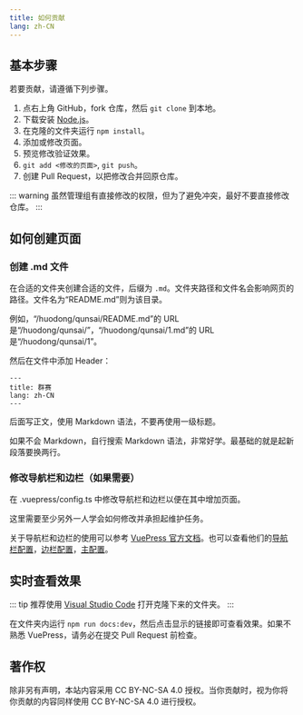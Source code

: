 ```yaml
---
title: 如何贡献
lang: zh-CN
---
```

## 基本步骤
若要贡献，请遵循下列步骤。

1. 点右上角 GitHub，fork 仓库，然后 `git clone` 到本地。
2. 下载安装 [Node.js](https://nodejs.org/zh-cn)。
3. 在克隆的文件夹运行 `npm install`。
4. 添加或修改页面。
5. 预览修改验证效果。
6. `git add <修改的页面>`, `git push`。
7. 创建 Pull Request，以把修改合并回原仓库。

::: warning
虽然管理组有直接修改的权限，但为了避免冲突，最好不要直接修改仓库。
:::

## 如何创建页面
### 创建 .md 文件
在合适的文件夹创建合适的文件，后缀为 `.md`。文件夹路径和文件名会影响网页的路径。文件名为“README.md”则为该目录。

例如，“/huodong/qunsai/README.md”的 URL 是“/huodong/qunsai/”，“/huodong/qunsai/1.md”的 URL 是“/huodong/qunsai/1”。

然后在文件中添加 Header：

```
---
title: 群赛
lang: zh-CN
---
```

后面写正文，使用 Markdown 语法，不要再使用一级标题。

如果不会 Markdown，自行搜索 Markdown 语法，非常好学。最基础的就是起新段落要换两行。

### 修改导航栏和边栏（如果需要）
在 .vuepress/config.ts 中修改导航栏和边栏以便在其中增加页面。

这里需要至少另外一人学会如何修改并承担起维护任务。

关于导航栏和边栏的使用可以参考 [VuePress 官方文档](https://v2.vuepress.vuejs.org/zh/)。也可以查看他们的[导航栏配置](https://github.com/vuepress/vuepress-next/blob/main/docs/.vuepress/configs/navbar/zh.ts)，[边栏配置](https://github.com/vuepress/vuepress-next/blob/main/docs/.vuepress/configs/sidebar/zh.ts)，[主配置](https://github.com/vuepress/vuepress-next/blob/main/docs/.vuepress/config.ts)。

## 实时查看效果

::: tip
推荐使用 [Visual Studio Code](https://code.visualstudio.com/) 打开克隆下来的文件夹。
:::

在文件夹内运行 `npm run docs:dev`，然后点击显示的链接即可查看效果。如果不熟悉 VuePress，请务必在提交 Pull Request 前检查。

## 著作权
除非另有声明，本站内容采用 CC BY-NC-SA 4.0 授权。当你贡献时，视为你将你贡献的内容同样使用 CC BY-NC-SA 4.0 进行授权。